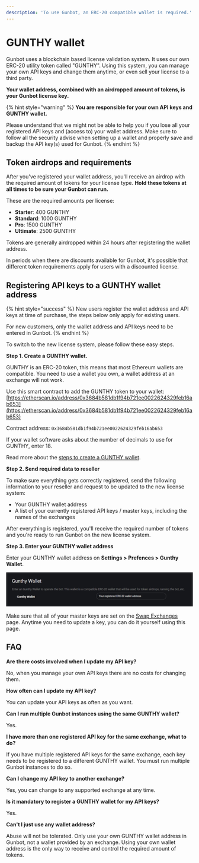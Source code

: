 ```yaml
---
description: 'To use Gunbot, an ERC-20 compatible wallet is required.'
---
```


# GUNTHY wallet

Gunbot uses a blockchain based license validation system. It uses our own ERC-20 utility token called "GUNTHY". Using this system, you can manage your own API keys and change them anytime, or even sell your license to a third party.

**Your wallet address, combined with an airdropped amount of tokens, is your Gunbot license key.**

{% hint style="warning" %}
**You are responsible for your own API keys and GUNTHY wallet.**

Please understand that we might not be able to help you if you lose all your registered API keys and \(access to\) your wallet address. Make sure to follow all the security advise when setting up a wallet and properly save and backup the API key\(s\) used for Gunbot.
{% endhint %}

## Token airdrops and requirements

After you've registered your wallet address, you'll receive an airdrop with the required amount of tokens for your license type. **Hold these tokens at all times to be sure your Gunbot can run.**

These are the required amounts per license:

* **Starter**: 400 GUNTHY
* **Standard**: 1000 GUNTHY
* **Pro**: 1500 GUNTHY
* **Ultimate**: 2500 GUNTHY

Tokens are generally airdropped within 24 hours after registering the wallet address.

In periods when there are discounts available for Gunbot, it's possible that different token requirements apply for users with a discounted license.

## Registering API keys to a GUNTHY wallet address

{% hint style="success" %}
New users register the wallet address and API keys at time of purchase, the steps below only apply for existing users.

For new customers, only the wallet address and API keys need to be entered in Gunbot.
{% endhint %}

To switch to the new license system, please follow these easy steps.

**Step 1. Create a GUNTHY wallet.**

GUNTHY is an ERC-20 token, this means that most Ethereum wallets are compatible. You need to use a wallet you own, a wallet address at an exchange will not work.

Use this smart contract to add the GUNTHY token to your wallet: [https://etherscan.io/address/0x3684b581db1f94b721ee0022624329feb16ab653](https://etherscan.io/address/0x3684b581db1f94b721ee0022624329feb16ab653)

Contract address: `0x3684b581db1f94b721ee0022624329feb16ab653`

If your wallet software asks about the number of decimals to use for GUNTHY, enter 18.

Read more about the [steps to create a GUNTHY wallet](how-to-create-a-wallet.md).

**Step 2. Send required data to reseller**

To make sure everything gets correctly registered, send the following information to your reseller and request to be updated to the new license system:

* Your GUNTHY wallet address
* A list of your currently registered API keys / master keys, including the names of the exchanges

After everything is registered, you'll receive the required number of tokens and you're ready to run Gunbot on the new license system.

**Step 3. Enter your GUNTHY wallet address**

Enter your GUNTHY wallet address on **Settings &gt; Prefences &gt; Gunthy Wallet**.

![](https://raw.githubusercontent.com/boekenbox/gitbook-images/master/image%20%2853%29.png)

Make sure that all of your master keys are set on the [Swap Exchanges](../connect-exchange/api-slots.md) page. Anytime you need to update a key, you can do it yourself using this page.

## FAQ

**Are there costs involved when I update my API key?**

No, when you manage your own API keys there are no costs for changing them.

**How often can I update my API key?**

You can update your API keys as often as you want.

**Can I run multiple Gunbot instances using the same GUNTHY wallet?**

Yes.

**I have more than one registered API key for the same exchange, what to do?**

If you have multiple registered API keys for the same exchange, each key needs to be registered to a different GUNTHY wallet. You must run multiple Gunbot instances to do so.

**Can I change my API key to another exchange?**

Yes, you can change to any supported exchange at any time.

**Is it mandatory to register a GUNTHY wallet for my API keys?**

Yes.

**Can't I just use any wallet address?**

Abuse will not be tolerated. Only use your own GUNTHY wallet address in Gunbot, not a wallet provided by an exchange. Using your own wallet address is the only way to receive and control the required amount of tokens.

